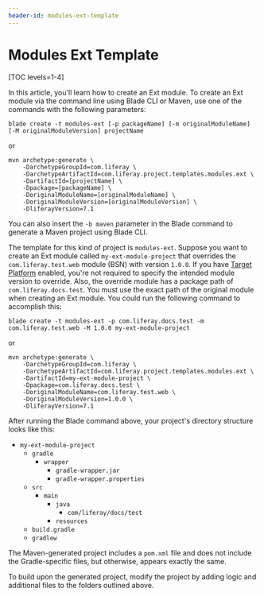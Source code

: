 ```yaml
---
header-id: modules-ext-template
---
```


# Modules Ext Template

[TOC levels=1-4]

In this article, you'll learn how to create an Ext module. To create an Ext
module via the command line using Blade CLI or Maven, use one of the commands
with the following parameters:

    blade create -t modules-ext [-p packageName] [-m originalModuleName] [-M originalModuleVersion] projectName

or

    mvn archetype:generate \
        -DarchetypeGroupId=com.liferay \
        -DarchetypeArtifactId=com.liferay.project.templates.modules.ext \
        -DartifactId=[projectName] \
        -Dpackage=[packageName] \
        -DoriginalModuleName=[originalModuleName] \
        -DoriginalModuleVersion=[originalModuleVersion] \
        -DliferayVersion=7.1

You can also insert the `-b maven` parameter in the Blade command to generate a
Maven project using Blade CLI.

The template for this kind of project is `modules-ext`. Suppose you want to
create an Ext module called `my-ext-module-project` that overrides the
`com.liferay.test.web` module (BSN) with version `1.0.0`. If you have
[Target Platform](/docs/7-1/tutorials/-/knowledge_base/t/managing-the-target-platform-for-liferay-workspace)
enabled, you're not required to specify the intended module version to override.
Also, the override module has a package path of `com.liferay.docs.test`. You
must use the exact path of the original module when creating an Ext module. You
could run the following command to accomplish this: 

    blade create -t modules-ext -p com.liferay.docs.test -m com.liferay.test.web -M 1.0.0 my-ext-module-project

or

    mvn archetype:generate \
        -DarchetypeGroupId=com.liferay \
        -DarchetypeArtifactId=com.liferay.project.templates.modules.ext \
        -DartifactId=my-ext-module-project \
        -Dpackage=com.liferay.docs.test \
        -DoriginalModuleName=com.liferay.test.web \
        -DoriginalModuleVersion=1.0.0 \
        -DliferayVersion=7.1

After running the Blade command above, your project's directory structure looks
like this:

- `my-ext-module-project`
    - `gradle`
        - `wrapper`
            - `gradle-wrapper.jar`
            - `gradle-wrapper.properties`
    - `src`
        - `main`
            - `java`
                - `com/liferay/docs/test`
            - `resources`
    - `build.gradle`
    - `gradlew`

The Maven-generated project includes a `pom.xml` file and does not include the
Gradle-specific files, but otherwise, appears exactly the same.

To build upon the generated project, modify the project by adding logic and
additional files to the folders outlined above.
